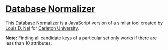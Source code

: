 # [Database Normalizer](http://www.abefehr.com/database-normalizer/)

This [Database Normalizer](http://www.abefehr.com/database-normalizer/) is a JavaScript version of a similar tool created by [Louis D. Nel](http://people.scs.carleton.ca/~ldnel/) for [Carleton University](http://www.carleton.ca/).

**Note:** Finding all candidate keys of a particular set only works if there are less than 10 attributes.